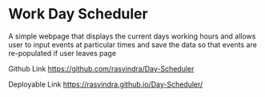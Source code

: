 # Work Day Scheduler 

A simple webpage that displays the current days working hours and allows user to input events at particular times and save the data so that events are re-populated if user leaves page

Github Link
https://github.com/rasvindra/Day-Scheduler


Deployable Link
https://rasvindra.github.io/Day-Scheduler/